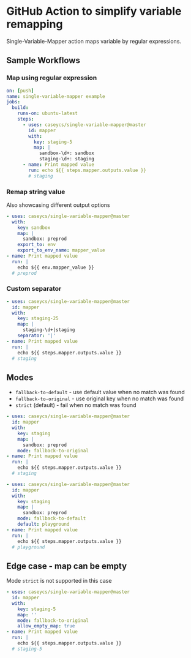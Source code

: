 # GitHub Action to simplify variable remapping

Single-Variable-Mapper action maps variable by regular expressions.

## Sample Workflows

### Map using regular expression

```yaml
on: [push]
name: single-variable-mapper example
jobs:
  build:
    runs-on: ubuntu-latest
    steps:
      - uses: caseycs/single-variable-mapper@master
        id: mapper
        with:
          key: staging-5
          map: |
            sandbox-\d+: sandbox
            staging-\d+: staging
      - name: Print mapped value
        run: echo ${{ steps.mapper.outputs.value }}
        # staging
```

### Remap string value

Also showcasing different output options

```yaml
- uses: caseycs/single-variable-mapper@master
  with:
    key: sandbox
    map: |
      sandbox: preprod
    export_to: env
    export_to_env_name: mapper_value
- name: Print mapped value
  run: |
    echo ${{ env.mapper_value }}
  # preprod
```

### Custom separator

```yaml
- uses: caseycs/single-variable-mapper@master
  id: mapper
  with:
    key: staging-25
    map: |
      staging-\d+|staging
    separator: '|'
- name: Print mapped value
  run: |
    echo ${{ steps.mapper.outputs.value }}
  # staging
```

## Modes

- `fallback-to-default` - use default value when no match was found
- `fallback-to-original` - use original key when no match was found
- `strict` (default) - fail when no match was found

```yaml
- uses: caseycs/single-variable-mapper@master
  id: mapper
  with:
    key: staging
    map: |
      sandbox: preprod
    mode: fallback-to-original
- name: Print mapped value
  run: |
    echo ${{ steps.mapper.outputs.value }}
  # staging
```

```yaml
- uses: caseycs/single-variable-mapper@master
  id: mapper
  with:
    key: staging
    map: |
      sandbox: preprod
    mode: fallback-to-default
    default: playground
- name: Print mapped value
  run: |
    echo ${{ steps.mapper.outputs.value }}
  # playground
```

## Edge case - map can be empty

Mode `strict` is not supported in this case

```yaml
- uses: caseycs/single-variable-mapper@master
  id: mapper
  with:
    key: staging-5
    map: ''
    mode: fallback-to-original
    allow_empty_map: true
- name: Print mapped value
  run: |
    echo ${{ steps.mapper.outputs.value }}
  # staging-5
```
